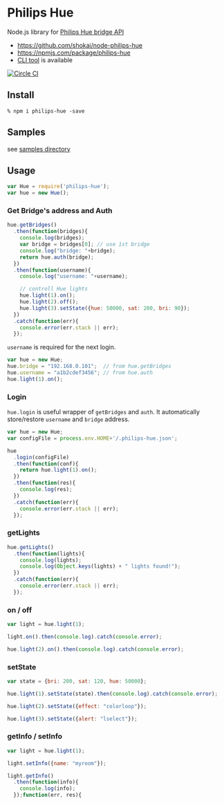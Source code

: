 # Philips Hue

Node.js library for [Philips Hue bridge API](http://www.developers.meethue.com/philips-hue-api)

- https://github.com/shokai/node-philips-hue
- https://npmjs.com/package/philips-hue
- [CLI tool](https://www.npmjs.com/package/philips-hue-cmd) is available

[![Circle CI](https://circleci.com/gh/shokai/node-philips-hue.svg?style=svg)](https://circleci.com/gh/shokai/node-philips-hue)


## Install

    % npm i philips-hue -save


## Samples

see [samples directory](https://github.com/shokai/node-philips-hue/tree/master/packages/philips-hue/samples)


## Usage

```javascript
var Hue = require('philips-hue');
var hue = new Hue();
```

### Get Bridge's address and Auth

```javascript
hue.getBridges()
  .then(function(bridges){
    console.log(bridges);
    var bridge = bridges[0]; // use 1st bridge
    console.log("bridge: "+bridge);
    return hue.auth(bridge);
  })
  .then(function(username){
    console.log("username: "+username);

    // controll Hue lights
    hue.light(1).on();
    hue.light(2).off();
    hue.light(3).setState({hue: 50000, sat: 200, bri: 90});
  })
  .catch(function(err){
    console.error(err.stack || err);
  });
```

`username` is required for the next login.

```javascript
var hue = new Hue;
hue.bridge = "192.168.0.101";  // from hue.getBridges
hue.username = "a1b2cdef3456"; // from hue.auth
hue.light(1).on();
```

### Login

`hue.login` is useful wrapper of `getBridges` and `auth`. It automatically store/restore `username` and `bridge` address.

```javascript
var hue = new Hue;
var configFile = process.env.HOME+'/.philips-hue.json';

hue
  .login(configFile)
  .then(function(conf){
    return hue.light(1).on();
  })
  .then(function(res){
    console.log(res);
  })
  .catch(function(err){
    console.error(err.stack || err);
  });
```

### getLights

```javascript
hue.getLights()
  .then(function(lights){
    console.log(lights);
    console.log(Object.keys(lights) + " lights found!");
  })
  .catch(function(err){
    console.error(err.stack || err);
  });
```

### on / off

```javascript
var light = hue.light(1);

light.on().then(console.log).catch(console.error);
```

```javascript
hue.light(2).on().then(console.log).catch(console.error);
```

### setState

```javascript
var state = {bri: 200, sat: 120, hue: 50000};

hue.light(1).setState(state).then(console.log).catch(console.error);

hue.light(2).setState({effect: "colorloop"});

hue.light(3).setState({alert: "lselect"});
```

### getInfo / setInfo

```javascript
var light = hue.light(1);

light.setInfo({name: "myroom"});

light.getInfo()
  .then(function(info){
    console.log(info);
  });function(err, res){
```
